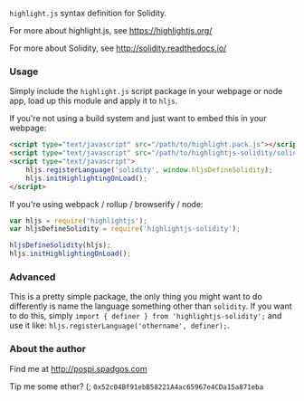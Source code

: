 `highlight.js` syntax definition for Solidity.

For more about highlight.js, see https://highlightjs.org/

For more about Solidity, see http://solidity.readthedocs.io/

### Usage

Simply include the `highlight.js` script package in your webpage or node app, load up this module and apply it to `hljs`.

If you're not using a build system and just want to embed this in your webpage:

```html
<script type="text/javascript" src="/path/to/highlight.pack.js"></script>
<script type="text/javascript" src="/path/to/highlightjs-solidity/solidity.js"></script>
<script type="text/javascript">
    hljs.registerLanguage('solidity', window.hljsDefineSolidity);
    hljs.initHighlightingOnLoad();
</script>
```

If you're using webpack / rollup / browserify / node:
   
```javascript
var hljs = require('highlightjs');
var hljsDefineSolidity = require('highlightjs-solidity');

hljsDefineSolidity(hljs);
hljs.initHighlightingOnLoad();
```

### Advanced

This is a pretty simple package, the only thing you might want to do differently is name the language something other than `solidity`. If you want to do this, simply `import { definer } from 'highlightjs-solidity';` and use it like: `hljs.registerLanguage('othername', definer);`.

### About the author

Find me at http://pospi.spadgos.com

Tip me some ether? (; `0x52c04Bf91ebB58221A4ac65967e4CDa15a871eba`
